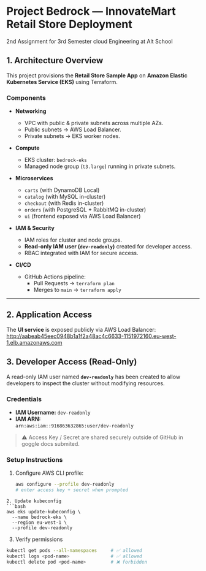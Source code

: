 # Project Bedrock — InnovateMart Retail Store Deployment
2nd Assignment for 3rd Semester cloud Engineering at Alt School
## 1. Architecture Overview
This project provisions the **Retail Store Sample App** on **Amazon Elastic Kubernetes Service (EKS)** using Terraform.

### Components
- **Networking**
  - VPC with public & private subnets across multiple AZs.
  - Public subnets → AWS Load Balancer.
  - Private subnets → EKS worker nodes.

- **Compute**
  - EKS cluster: `bedrock-eks`
  - Managed node group (`t3.large`) running in private subnets.

- **Microservices**
  - `carts` (with DynamoDB Local)
  - `catalog` (with MySQL in-cluster)
  - `checkout` (with Redis in-cluster)
  - `orders` (with PostgreSQL + RabbitMQ in-cluster)
  - `ui` (frontend exposed via AWS Load Balancer)

- **IAM & Security**
  - IAM roles for cluster and node groups.
  - **Read-only IAM user (`dev-readonly`)** created for developer access.
  - RBAC integrated with IAM for secure access.

- **CI/CD**
  - GitHub Actions pipeline:
    - Pull Requests → `terraform plan`
    - Merges to `main` → `terraform apply`

---

## 2. Application Access
The **UI service** is exposed publicly via AWS Load Balancer: http://aabeab45eec0948b1a1f2a48ac4c6633-1151972160.eu-west-1.elb.amazonaws.com

## 3. Developer Access (Read-Only)

A read-only IAM user named **`dev-readonly`** has been created to allow developers to inspect the cluster without modifying resources.

### Credentials
- **IAM Username:** `dev-readonly`
- **IAM ARN:**  
  `arn:aws:iam::916863632865:user/dev-readonly`

> ⚠️ Access Key / Secret are shared securely outside of GitHub in goggle docs submited.

### Setup Instructions

1. Configure AWS CLI profile:
   ```bash
   aws configure --profile dev-readonly
   # enter access key + secret when prompted
```
2. Update kubeconfig
```bash
aws eks update-kubeconfig \
  --name bedrock-eks \
  --region eu-west-1 \
  --profile dev-readonly
```
3. Verify permissions
```bash
kubectl get pods --all-namespaces     # ✅ allowed
kubectl logs <pod-name>               # ✅ allowed
kubectl delete pod <pod-name>         # ❌ forbidden
``` 
